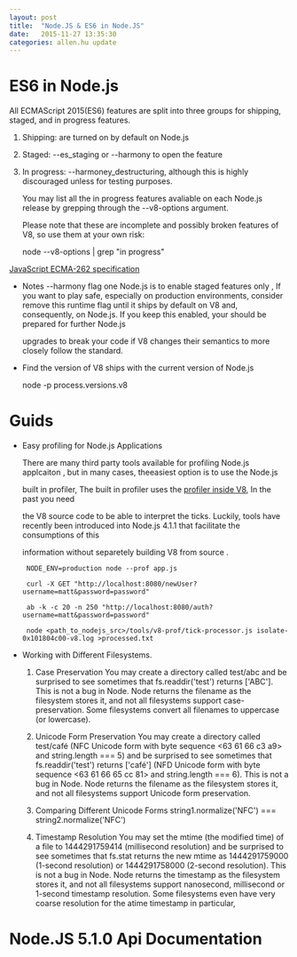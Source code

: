 ```yaml
---
layout: post
title:  "Node.JS & ES6 in Node.JS"
date:   2015-11-27 13:35:30
categories: allen.hu update
---
```




# ES6 in Node.js

All ECMAScript 2015(ES6) features are split into three groups for shipping, staged, and in progress features.

1.  Shipping: are turned on by default on Node.js

2.  Staged: --es_staging or --harmony to open the feature

3.  In progress: --harmoney_destructuring, although this is highly discouraged unless for testing purposes.

	You may list all the in progress features avaliable on each Node.js release by grepping through the --v8-options argument.

	Please note that these are incomplete and  possibly broken features of V8, so use them at your own risk:

	node --v8-options | grep "in progress"

[JavaScript ECMA-262 specification](http://www.ecma-international.org/publications/standards/Ecma-262.htm)

* Notes
	--harmony flag one Node.js is to enable staged features only , If you want to play safe, especially on production environments, consider remove this runtime flag until it ships by default on V8 and, consequently, on Node.js. If you keep this enabled,  your should be prepared for further Node.js

	upgrades to break your code if V8 changes their semantics to more closely follow the standard.

* Find the version of V8 ships with the current version of Node.js

	node -p process.versions.v8

# Guids

 * Easy profiling for Node.js Applications

    There are many third party tools available for  profiling Node.js applcaiton , but in many cases, theeasiest option is to use the Node.js

    built in profiler, The built in profiler uses the [profiler  inside V8](https://developers.google.com/v8/profiler_example), In the past you need

    the V8 source code to be able to interpret the ticks. Luckily, tools have recently been introduced into Node.js 4.1.1 that facilitate the consumptions of this

    information without separetely building V8 from source .

        NODE_ENV=production node --prof app.js

		curl -X GET "http://localhost:8080/newUser?username=matt&password=password"

		ab -k -c 20 -n 250 "http://localhost:8080/auth?username=matt&password=password"

		node <path_to_nodejs_src>/tools/v8-prof/tick-processor.js isolate-0x101804c00-v8.log >processed.txt

 * Working with Different Filesystems.

    1. Case Preservation
	You may create a directory called test/abc and be surprised to see sometimes that fs.readdir('test') returns ['ABC']. This is not a bug in Node.
	Node returns the filename as the filesystem stores it, and not all filesystems support case-preservation. Some filesystems convert all filenames to uppercase (or lowercase).

	2. Unicode Form  Preservation
	You may create a directory called test/café (NFC Unicode form with byte sequence <63 61 66 c3 a9> and string.length === 5) and be surprised to
	see sometimes that fs.readdir('test') returns ['café'] (NFD Unicode form with byte sequence <63 61 66 65 cc 81> and string.length === 6). This is not a bug in Node.
	Node returns the filename as the filesystem stores it, and not all filesystems support Unicode form preservation.


	3. Comparing Different Unicode Forms
	string1.normalize('NFC') === string2.normalize('NFC')

	4. Timestamp Resolution
	You may set the mtime (the modified time) of a file to 1444291759414 (millisecond resolution) and be surprised to see sometimes that fs.stat returns the new mtime as 1444291759000 (1-second resolution)
	or 1444291758000 (2-second resolution). This is not a bug in Node. Node returns the timestamp as the filesystem stores it, and not all filesystems support nanosecond, millisecond or 1-second timestamp
	resolution. Some filesystems even have very coarse resolution for the atime timestamp in particular,


# Node.JS 5.1.0 Api Documentation






